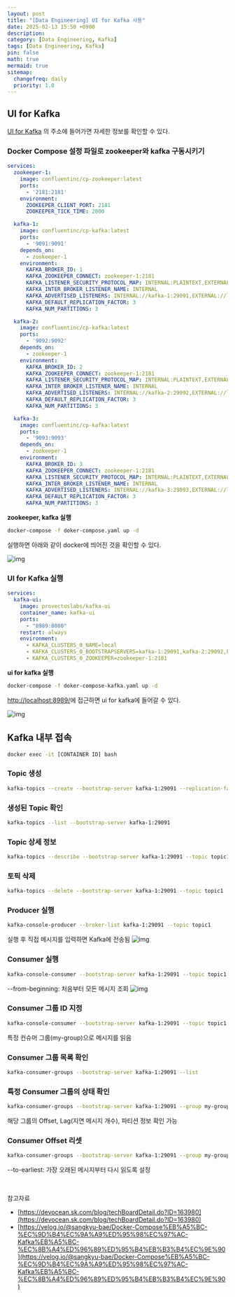 ```yaml
---
layout: post
title: "[Data Engineering] UI for Kafka 사용"
date: 2025-02-13 15:50 +0900
description:
category: [Data Engineering, Kafka]
tags: [Data Engineering, Kafka]
pin: false
math: true
mermaid: true
sitemap:
  changefreq: daily
  priority: 1.0
---
```


## UI for Kafka
[UI for Kafka](https://github.com/provectus/kafka-ui) 의 주소에 들어가면 자세한 정보를 확인할 수 있다.
### Docker Compose 설정 파일로 zookeeper와 kafka 구동시키기
```yaml
services:
  zookeeper-1:
    image: confluentinc/cp-zookeeper:latest
    ports:
      - '2181:2181'
    environment:
      ZOOKEEPER_CLIENT_PORT: 2181
      ZOOKEEPER_TICK_TIME: 2000

  kafka-1:
    image: confluentinc/cp-kafka:latest
    ports:
      - '9091:9091'
    depends_on:
      - zookeeper-1
    environment:
      KAFKA_BROKER_ID: 1
      KAFKA_ZOOKEEPER_CONNECT: zookeeper-1:2181
      KAFKA_LISTENER_SECURITY_PROTOCOL_MAP: INTERNAL:PLAINTEXT,EXTERNAL:PLAINTEXT
      KAFKA_INTER_BROKER_LISTENER_NAME: INTERNAL
      KAFKA_ADVERTISED_LISTENERS: INTERNAL://kafka-1:29091,EXTERNAL://localhost:9091
      KAFKA_DEFAULT_REPLICATION_FACTOR: 3
      KAFKA_NUM_PARTITIONS: 3

  kafka-2:
    image: confluentinc/cp-kafka:latest
    ports:
      - '9092:9092'
    depends_on:
      - zookeeper-1
    environment:
      KAFKA_BROKER_ID: 2
      KAFKA_ZOOKEEPER_CONNECT: zookeeper-1:2181
      KAFKA_LISTENER_SECURITY_PROTOCOL_MAP: INTERNAL:PLAINTEXT,EXTERNAL:PLAINTEXT
      KAFKA_INTER_BROKER_LISTENER_NAME: INTERNAL
      KAFKA_ADVERTISED_LISTENERS: INTERNAL://kafka-2:29092,EXTERNAL://localhost:9092
      KAFKA_DEFAULT_REPLICATION_FACTOR: 3
      KAFKA_NUM_PARTITIONS: 3

  kafka-3:
    image: confluentinc/cp-kafka:latest
    ports:
      - '9093:9093'
    depends_on:
      - zookeeper-1
    environment:
      KAFKA_BROKER_ID: 3
      KAFKA_ZOOKEEPER_CONNECT: zookeeper-1:2181
      KAFKA_LISTENER_SECURITY_PROTOCOL_MAP: INTERNAL:PLAINTEXT,EXTERNAL:PLAINTEXT
      KAFKA_INTER_BROKER_LISTENER_NAME: INTERNAL
      KAFKA_ADVERTISED_LISTENERS: INTERNAL://kafka-3:29093,EXTERNAL://localhost:9093
      KAFKA_DEFAULT_REPLICATION_FACTOR: 3
      KAFKA_NUM_PARTITIONS: 3
```

**zookeeper, kafka 실행**
```bash
docker-compose -f doker-compose.yaml up -d
```
실행하면 아래와 같이 docker에 띄어진 것을 확인할 수 있다.

![img](/assets/img/data_eigineering/kafka/kafka_in_docker.png)


### UI for Kafka 실행
```yaml
services:
  kafka-ui:
    image: provectuslabs/kafka-ui
    container_name: kafka-ui
    ports:
      - "8989:8080"
    restart: always
    environment:
      - KAFKA_CLUSTERS_0_NAME=local
      - KAFKA_CLUSTERS_0_BOOTSTRAPSERVERS=kafka-1:29091,kafka-2:29092,kafka-3:29093
      - KAFKA_CLUSTERS_0_ZOOKEEPER=zookeeper-1:2181
```
**ui for kafka 실행**
```bash
docker-compose -f doker-compose-kafka.yaml up -d
```
[http://localhost:8989/](http://localhost:8989/)에 접근하면 ui for kafka에 들어갈 수 있다.

![img](/assets/img/data_eigineering/kafka/ui_for_kafka.png)

## Kafka 내부 접속
```bash
docker exec -it [CONTAINER ID] bash
```
### Topic 생성
```bash
kafka-topics --create --bootstrap-server kafka-1:29091 --replication-factor 3 --partitions 3 --topic topic1
```

### 생성된 Topic 확인
```bash
kafka-topics --list --bootstrap-server kafka-1:29091
```

### Topic 상세 정보
```bash
kafka-topics --describe --bootstrap-server kafka-1:29091 --topic topic1
```
### 토픽 삭제
```bash
kafka-topics --delete --bootstrap-server kafka-1:29091 --topic topic1
```
### Producer 실행
```bash
kafka-console-producer --broker-list kafka-1:29091 --topic topic1
```
실행 후 직접 메시지를 입력하면 Kafka에 전송됨
![img](/assets//img/data_eigineering/kafka/producer.png)

### Consumer 실행
```bash
kafka-console-consumer --bootstrap-server kafka-1:29091 --topic topic1 --from-beginning
```
--from-beginning: 처음부터 모든 메시지 조회
![img](/assets/img/data_eigineering/kafka/consumer.png)

### Consumer 그룹 ID 지정
```bash
kafka-console-consumer --bootstrap-server kafka-1:29091 --topic topic1 --group my-group --from-beginning
```
특정 컨슈머 그룹(my-group)으로 메시지를 읽음

###  Consumer 그룹 목록 확인
```bash
kafka-consumer-groups --bootstrap-server kafka-1:29091 --list
```
###  특정 Consumer 그룹의 상태 확인
```bash
kafka-consumer-groups --bootstrap-server kafka-1:29091 --group my-group --describe
```
해당 그룹의 Offset, Lag(지연 메시지 개수), 파티션 정보 확인 가능
###  Consumer Offset 리셋
```bash
kafka-consumer-groups --bootstrap-server kafka-1:29091 --group my-group --reset-offsets --to-earliest --execute --topic topic1
```
--to-earliest: 가장 오래된 메시지부터 다시 읽도록 설정

&nbsp;

참고자료

- [https://devocean.sk.com/blog/techBoardDetail.do?ID=163980](https://devocean.sk.com/blog/techBoardDetail.do?ID=163980)
- [https://velog.io/@sangkyu-bae/Docker-Compose%EB%A5%BC-%EC%9D%B4%EC%9A%A9%ED%95%98%EC%97%AC-Kafka%EB%A5%BC-%EC%8B%A4%ED%96%89%ED%95%B4%EB%B3%B4%EC%9E%90](https://velog.io/@sangkyu-bae/Docker-Compose%EB%A5%BC-%EC%9D%B4%EC%9A%A9%ED%95%98%EC%97%AC-Kafka%EB%A5%BC-%EC%8B%A4%ED%96%89%ED%95%B4%EB%B3%B4%EC%9E%90)